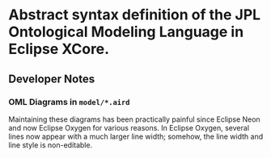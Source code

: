 # Abstract syntax definition of the JPL Ontological Modeling Language in Eclipse XCore.

## Developer Notes

### OML Diagrams in `model/*.aird`

Maintaining these diagrams has been practically painful since Eclipse Neon and now Eclipse Oxygen for various reasons.
In Eclipse Oxygen, several lines now appear with a much larger line width; somehow, the line width and line style is non-editable.

